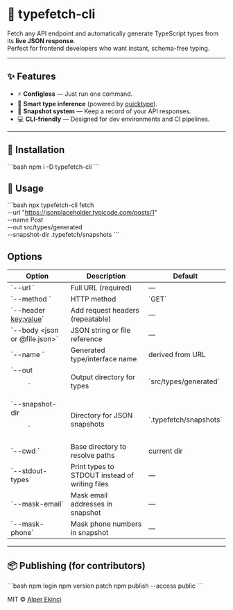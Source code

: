 # 🧩 typefetch-cli

Fetch any API endpoint and automatically generate TypeScript types from its **live JSON response**.  
Perfect for frontend developers who want instant, schema-free typing.

---

## ✨ Features
- ⚡ **Configless** — Just run one command.
- 🧠 **Smart type inference** (powered by [quicktype](https://github.com/quicktype/quicktype)).
- 🧩 **Snapshot system** — Keep a record of your API responses.
- 💻 **CLI-friendly** — Designed for dev environments and CI pipelines.

---

## 🚀 Installation
\`\`\`bash
npm i -D typefetch-cli
\`\`\`

## 🧰 Usage
\`\`\`bash
npx typefetch-cli fetch \
  --url "https://jsonplaceholder.typicode.com/posts/1" \
  --name Post \
  --out src/types/generated \
  --snapshot-dir .typefetch/snapshots
\`\`\`

## Options
| Option | Description | Default |
|--------|--------------|----------|
| \`--url <string>\` | Full URL (required) | — |
| \`--method <string>\` | HTTP method | \`GET\` |
| \`--header <key:value>\` | Add request headers (repeatable) | — |
| \`--body <json or @file.json>\` | JSON string or file reference | — |
| \`--name <TypeName>\` | Generated type/interface name | derived from URL |
| \`--out <dir>\` | Output directory for types | \`src/types/generated\` |
| \`--snapshot-dir <dir>\` | Directory for JSON snapshots | \`.typefetch/snapshots\` |
| \`--cwd <path>\` | Base directory to resolve paths | current dir |
| \`--stdout-types\` | Print types to STDOUT instead of writing files | — |
| \`--mask-email\` | Mask email addresses in snapshot | — |
| \`--mask-phone\` | Mask phone numbers in snapshot | — |

---

## 📦 Publishing (for contributors)
\`\`\`bash
npm login
npm version patch
npm publish --access public
\`\`\`

MIT © [Alper Ekinci](https://github.com/alperekinci)
